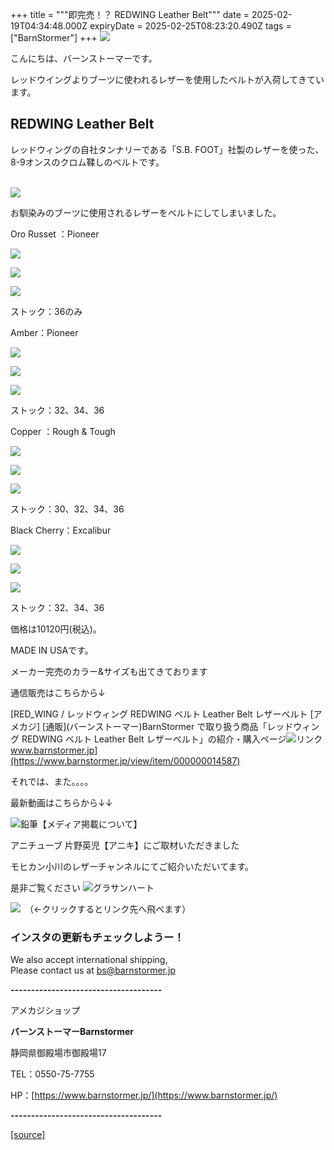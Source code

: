 +++
title = """即完売！？ REDWING Leather Belt"""
date = 2025-02-19T04:34:48.000Z
expiryDate = 2025-02-25T08:23:20.490Z
tags = ["BarnStormer"]
+++
[![](https://stat.ameba.jp/user_images/20231023/16/barnstormer-go/b2/03/p/o0420015015354743273.png)](https://ameblo.jp/barnstormer-go/entry-12825670498.html)

こんにちは、バーンストーマーです。

レッドウイングよりブーツに使われるレザーを使用したベルトが入荷してきています。

REDWING Leather Belt 
---------------------

レッドウィングの自社タンナリーである「S.B. FOOT」社製のレザーを使った、8-9オンスのクロム鞣しのベルトです。  
 

[![](https://stat.ameba.jp/user_images/20250219/13/barnstormer-go/69/72/j/o0467070115545946886.jpg)](https://stat.ameba.jp/user_images/20250219/13/barnstormer-go/69/72/j/o0467070115545946886.jpg)

お馴染みのブーツに使用されるレザーをベルトにしてしまいました。

Oro Russet ：Pioneer

[![](https://stat.ameba.jp/user_images/20250219/13/barnstormer-go/3c/db/j/o0467070115545946887.jpg)](https://stat.ameba.jp/user_images/20250219/13/barnstormer-go/3c/db/j/o0467070115545946887.jpg)

[![](https://stat.ameba.jp/user_images/20250219/13/barnstormer-go/e8/5f/j/o0467070115545946889.jpg)](https://stat.ameba.jp/user_images/20250219/13/barnstormer-go/e8/5f/j/o0467070115545946889.jpg)

[![](https://stat.ameba.jp/user_images/20250219/13/barnstormer-go/2a/64/j/o0467070115545946892.jpg)](https://stat.ameba.jp/user_images/20250219/13/barnstormer-go/2a/64/j/o0467070115545946892.jpg)

ストック：36のみ

Amber：Pioneer

[![](https://stat.ameba.jp/user_images/20250219/13/barnstormer-go/11/a6/j/o0467070115545946893.jpg)](https://stat.ameba.jp/user_images/20250219/13/barnstormer-go/11/a6/j/o0467070115545946893.jpg)

[![](https://stat.ameba.jp/user_images/20250219/13/barnstormer-go/ea/2f/j/o0467070115545946896.jpg)](https://stat.ameba.jp/user_images/20250219/13/barnstormer-go/ea/2f/j/o0467070115545946896.jpg)

[![](https://stat.ameba.jp/user_images/20250219/13/barnstormer-go/21/1c/j/o0467070115545946900.jpg)](https://stat.ameba.jp/user_images/20250219/13/barnstormer-go/21/1c/j/o0467070115545946900.jpg)

ストック：32、34、36

Copper ：Rough & Tough

[![](https://stat.ameba.jp/user_images/20250219/13/barnstormer-go/11/75/j/o0467070115545946902.jpg)](https://stat.ameba.jp/user_images/20250219/13/barnstormer-go/11/75/j/o0467070115545946902.jpg)

[![](https://stat.ameba.jp/user_images/20250219/13/barnstormer-go/bc/5a/j/o0467070115545946906.jpg)](https://stat.ameba.jp/user_images/20250219/13/barnstormer-go/bc/5a/j/o0467070115545946906.jpg)

[![](https://stat.ameba.jp/user_images/20250219/13/barnstormer-go/a7/90/j/o0467070115545946907.jpg)](https://stat.ameba.jp/user_images/20250219/13/barnstormer-go/a7/90/j/o0467070115545946907.jpg)

ストック：30、32、34、36

Black Cherry：Excalibur

[![](https://stat.ameba.jp/user_images/20250219/13/barnstormer-go/84/c6/j/o0467070115545946908.jpg)](https://stat.ameba.jp/user_images/20250219/13/barnstormer-go/84/c6/j/o0467070115545946908.jpg)

[![](https://stat.ameba.jp/user_images/20250219/13/barnstormer-go/11/3b/j/o0467070115545946910.jpg)](https://stat.ameba.jp/user_images/20250219/13/barnstormer-go/11/3b/j/o0467070115545946910.jpg)

[![](https://stat.ameba.jp/user_images/20250219/13/barnstormer-go/5f/2e/j/o0467070115545946912.jpg)](https://stat.ameba.jp/user_images/20250219/13/barnstormer-go/5f/2e/j/o0467070115545946912.jpg)

ストック：32、34、36

価格は10120円(税込)。

MADE IN USAです。

メーカー完売のカラー&サイズも出てきております

通信販売はこちらから↓

[RED\_WING / レッドウィング REDWING ベルト Leather Belt レザーベルト \[アメカジ\] \[通販\](バーンストーマー)BarnStormer で取り扱う商品「レッドウィング REDWING ベルト Leather Belt レザーベルト」の紹介・購入ページ![リンク](https://c.stat100.ameba.jp/ameblo/symbols/v3.20.0/svg/gray/editor_link.svg)www.barnstormer.jp](https://www.barnstormer.jp/view/item/000000014587)

それでは、また。。。。

最新動画はこちらから↓↓

![鉛筆](https://stat100.ameba.jp/blog/ucs/img/char/char3/519.png)【メディア掲載について】

アニチューブ 片野英児【アニキ】にご取材いただきました

モヒカン小川のレザーチャンネルにてご紹介いただいてます。

是非ご覧ください ![グラサンハート](https://stat100.ameba.jp/blog/ucs/img/char/char3/148.png)

[![](https://stat.ameba.jp/user_images/20230412/16/barnstormer-go/6a/23/p/o0108010815269242493.png)](https://www.instagram.com/barnstormer_daily/)　（←クリックするとリンク先へ飛べます）

### インスタの更新もチェックしようー！

We also accept international shipping,  
Please contact us at bs@barnstormer.jp

**\-------------------------------------**

アメカジショップ

**バーンストーマーBarnstormer**

静岡県御殿場市御殿場17

TEL：0550-75-7755

HP：[https://www.barnstormer.jp/](https://www.barnstormer.jp/)

**\-------------------------------------**

[[source]](https://ameblo.jp/barnstormer-go/entry-12887026600.html)
